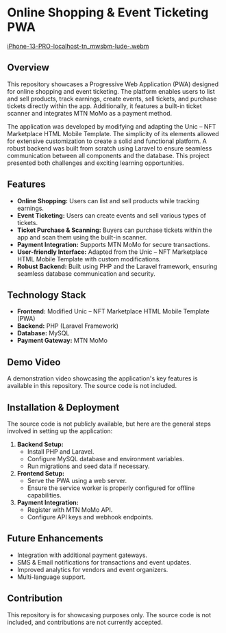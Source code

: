 # Online Shopping & Event Ticketing PWA

[iPhone-13-PRO-localhost-tn_mwsbm-lude-.webm](https://github.com/user-attachments/assets/e3aa0324-13fa-4ab8-b2ad-48eac108e847)


## Overview

This repository showcases a Progressive Web Application (PWA) designed for online shopping and event ticketing. The platform enables users to list and sell products, track earnings, create events, sell tickets, and purchase tickets directly within the app. Additionally, it features a built-in ticket scanner and integrates MTN MoMo as a payment method.

The application was developed by modifying and adapting the Unic – NFT Marketplace HTML Mobile Template. The simplicity of its elements allowed for extensive customization to create a solid and functional platform. A robust backend was built from scratch using Laravel to ensure seamless communication between all components and the database. This project presented both challenges and exciting learning opportunities.

## Features

- **Online Shopping:** Users can list and sell products while tracking earnings.
- **Event Ticketing:** Users can create events and sell various types of tickets.
- **Ticket Purchase & Scanning:** Buyers can purchase tickets within the app and scan them using the built-in scanner.
- **Payment Integration:** Supports MTN MoMo for secure transactions.
- **User-friendly Interface:** Adapted from the Unic – NFT Marketplace HTML Mobile Template with custom modifications.
- **Robust Backend:** Built using PHP and the Laravel framework, ensuring seamless database communication and security.

## Technology Stack

- **Frontend:** Modified Unic – NFT Marketplace HTML Mobile Template (PWA)
- **Backend:** PHP (Laravel Framework)
- **Database:** MySQL
- **Payment Gateway:** MTN MoMo

## Demo Video

A demonstration video showcasing the application's key features is available in this repository. The source code is not included.

## Installation & Deployment

The source code is not publicly available, but here are the general steps involved in setting up the application:

1. **Backend Setup:**
   - Install PHP and Laravel.
   - Configure MySQL database and environment variables.
   - Run migrations and seed data if necessary.
2. **Frontend Setup:**
   - Serve the PWA using a web server.
   - Ensure the service worker is properly configured for offline capabilities.
3. **Payment Integration:**
   - Register with MTN MoMo API.
   - Configure API keys and webhook endpoints.

## Future Enhancements

- Integration with additional payment gateways.
- SMS & Email notifications for transactions and event updates.
- Improved analytics for vendors and event organizers.
- Multi-language support.

## Contribution

This repository is for showcasing purposes only. The source code is not included, and contributions are not currently accepted.
